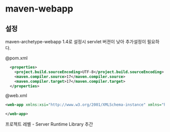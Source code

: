 # maven-webapp

## 설정

maven-archetype-webapp 1.4로 설정시 servlet 버젼이 낮아 추가설정이 필요하다.

@pom.xml
```xml
  <properties>
    <project.build.sourceEncoding>UTF-8</project.build.sourceEncoding>
    <maven.compiler.source>17</maven.compiler.source>
    <maven.compiler.target>17</maven.compiler.target>
  </properties>
```


@web.xml
```xml
<web-app xmlns:xsi="http://www.w3.org/2001/XMLSchema-instance" xmlns="http://xmlns.jcp.org/xml/ns/javaee" xsi:schemaLocation="http://xmlns.jcp.org/xml/ns/javaee http://xmlns.jcp.org/xml/ns/javaee/web-app_4_0.xsd" id="WebApp_ID" version="4.0">

</web-app>

```

프로젝트 레벨 - Server Runtime Library 추간
